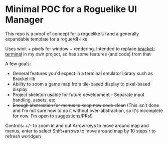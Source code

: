 # Minimal POC for a Roguelike UI Manager

This repo is a proof of concept for a roguelike UI and a generally expandable template for a rogue/df-like.

Uses winit + pixels for window + rendering. Intended to replace [bracket-terminal](https://github.com/amethyst/bracket-lib/tree/master/bracket-terminal) in my own project, so has some features (and code) from that

A few goals:
- General features you'd expect in a terminal emulator library such as Bracket-lib
- Ability to zoom a game map from tile-based display to pixel-based display
- Project skeleton usable for future development - Separate input handling, assets, etc
- ~~Enough abstraction for menus to keep new code clean~~ (This isn't done and I'm not sure how to do it without over-abstraction, so it's incomplete for now. I'm open to suggestions/PRs!)

Controls:
+/- to zoom in and out
Arrow keys to move around map and menus, enter to select
Shift+arrows to move around map by 10 steps
r to refresh worldgen
